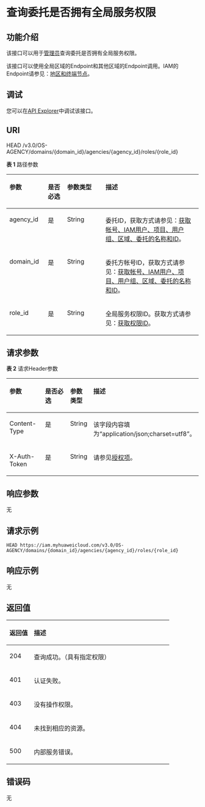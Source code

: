 # 查询委托是否拥有全局服务权限<a name="iam_12_0010"></a>

## 功能介绍<a name="zh-cn_topic_0222594363_section3253124935512"></a>

该接口可以用于<u>[管理员](https://support.huaweicloud.com/usermanual-iam/iam_01_0001.html)</u><u></u>查询委托是否拥有全局服务权限。

该接口可以使用全局区域的Endpoint和其他区域的Endpoint调用。IAM的Endpoint请参见：[地区和终端节点](https://developer.huaweicloud.com/endpoint?IAM)。

## 调试<a name="section12705132714715"></a>

您可以在[API Explorer](https://apiexplorer.developer.huaweicloud.com/apiexplorer/doc?product=IAM&api=CheckDomainPermissionForAgency)中调试该接口。

## URI<a name="zh-cn_topic_0222594363_section1425524917552"></a>

HEAD /v3.0/OS-AGENCY/domains/\{domain\_id\}/agencies/\{agency\_id\}/roles/\{role\_id\}

**表 1**  路径参数

<a name="zh-cn_topic_0222594363_table425744955517"></a>
<table><thead align="left"><tr id="zh-cn_topic_0222594363_row72566492559"><th class="cellrowborder" valign="top" width="20%" id="mcps1.2.5.1.1"><p id="zh-cn_topic_0222594363_p22571249115510"><a name="zh-cn_topic_0222594363_p22571249115510"></a><a name="zh-cn_topic_0222594363_p22571249115510"></a>参数</p>
</th>
<th class="cellrowborder" valign="top" width="10%" id="mcps1.2.5.1.2"><p id="zh-cn_topic_0222594363_p1225824955512"><a name="zh-cn_topic_0222594363_p1225824955512"></a><a name="zh-cn_topic_0222594363_p1225824955512"></a>是否必选</p>
</th>
<th class="cellrowborder" valign="top" width="20%" id="mcps1.2.5.1.3"><p id="zh-cn_topic_0222594363_p10258184995520"><a name="zh-cn_topic_0222594363_p10258184995520"></a><a name="zh-cn_topic_0222594363_p10258184995520"></a>参数类型</p>
</th>
<th class="cellrowborder" valign="top" width="50%" id="mcps1.2.5.1.4"><p id="zh-cn_topic_0222594363_p17259164911554"><a name="zh-cn_topic_0222594363_p17259164911554"></a><a name="zh-cn_topic_0222594363_p17259164911554"></a>描述</p>
</th>
</tr>
</thead>
<tbody><tr id="zh-cn_topic_0222594363_row8257649185512"><td class="cellrowborder" valign="top" width="20%" headers="mcps1.2.5.1.1 "><p id="zh-cn_topic_0222594363_p825919491557"><a name="zh-cn_topic_0222594363_p825919491557"></a><a name="zh-cn_topic_0222594363_p825919491557"></a>agency_id</p>
</td>
<td class="cellrowborder" valign="top" width="10%" headers="mcps1.2.5.1.2 "><p id="zh-cn_topic_0222594363_p62592494559"><a name="zh-cn_topic_0222594363_p62592494559"></a><a name="zh-cn_topic_0222594363_p62592494559"></a>是</p>
</td>
<td class="cellrowborder" valign="top" width="20%" headers="mcps1.2.5.1.3 "><p id="zh-cn_topic_0222594363_p4260249155518"><a name="zh-cn_topic_0222594363_p4260249155518"></a><a name="zh-cn_topic_0222594363_p4260249155518"></a>String</p>
</td>
<td class="cellrowborder" valign="top" width="50%" headers="mcps1.2.5.1.4 "><p id="zh-cn_topic_0222594363_p172607498550"><a name="zh-cn_topic_0222594363_p172607498550"></a><a name="zh-cn_topic_0222594363_p172607498550"></a>委托ID，获取方式请参见：<a href="获取帐号-IAM用户-项目-用户组-区域-委托的名称和ID.md">获取帐号、IAM用户、项目、用户组、区域、委托的名称和ID</a>。</p>
</td>
</tr>
<tr id="zh-cn_topic_0222594363_row1425734955517"><td class="cellrowborder" valign="top" width="20%" headers="mcps1.2.5.1.1 "><p id="zh-cn_topic_0222594363_p226154995516"><a name="zh-cn_topic_0222594363_p226154995516"></a><a name="zh-cn_topic_0222594363_p226154995516"></a>domain_id</p>
</td>
<td class="cellrowborder" valign="top" width="10%" headers="mcps1.2.5.1.2 "><p id="zh-cn_topic_0222594363_p7261149125518"><a name="zh-cn_topic_0222594363_p7261149125518"></a><a name="zh-cn_topic_0222594363_p7261149125518"></a>是</p>
</td>
<td class="cellrowborder" valign="top" width="20%" headers="mcps1.2.5.1.3 "><p id="zh-cn_topic_0222594363_p6262349195517"><a name="zh-cn_topic_0222594363_p6262349195517"></a><a name="zh-cn_topic_0222594363_p6262349195517"></a>String</p>
</td>
<td class="cellrowborder" valign="top" width="50%" headers="mcps1.2.5.1.4 "><p id="zh-cn_topic_0222594363_p72628496556"><a name="zh-cn_topic_0222594363_p72628496556"></a><a name="zh-cn_topic_0222594363_p72628496556"></a>委托方帐号ID，获取方式请参见：<a href="获取帐号-IAM用户-项目-用户组-区域-委托的名称和ID.md">获取帐号、IAM用户、项目、用户组、区域、委托的名称和ID</a>。</p>
</td>
</tr>
<tr id="zh-cn_topic_0222594363_row152571849135512"><td class="cellrowborder" valign="top" width="20%" headers="mcps1.2.5.1.1 "><p id="zh-cn_topic_0222594363_p16262114913556"><a name="zh-cn_topic_0222594363_p16262114913556"></a><a name="zh-cn_topic_0222594363_p16262114913556"></a>role_id</p>
</td>
<td class="cellrowborder" valign="top" width="10%" headers="mcps1.2.5.1.2 "><p id="zh-cn_topic_0222594363_p626318498553"><a name="zh-cn_topic_0222594363_p626318498553"></a><a name="zh-cn_topic_0222594363_p626318498553"></a>是</p>
</td>
<td class="cellrowborder" valign="top" width="20%" headers="mcps1.2.5.1.3 "><p id="zh-cn_topic_0222594363_p12263144935516"><a name="zh-cn_topic_0222594363_p12263144935516"></a><a name="zh-cn_topic_0222594363_p12263144935516"></a>String</p>
</td>
<td class="cellrowborder" valign="top" width="50%" headers="mcps1.2.5.1.4 "><p id="zh-cn_topic_0222594363_p17264154995520"><a name="zh-cn_topic_0222594363_p17264154995520"></a><a name="zh-cn_topic_0222594363_p17264154995520"></a>全局服务权限ID。获取方式请参见：<a href="查询权限列表.md">获取权限ID</a>。</p>
</td>
</tr>
</tbody>
</table>

## 请求参数<a name="zh-cn_topic_0222594363_section1264649195516"></a>

**表 2**  请求Header参数

<a name="zh-cn_topic_0222594363_HeaderParameter"></a>
<table><thead align="left"><tr id="zh-cn_topic_0222594363_row1026694935518"><th class="cellrowborder" valign="top" width="20%" id="mcps1.2.5.1.1"><p id="zh-cn_topic_0222594363_p22672494555"><a name="zh-cn_topic_0222594363_p22672494555"></a><a name="zh-cn_topic_0222594363_p22672494555"></a>参数</p>
</th>
<th class="cellrowborder" valign="top" width="20%" id="mcps1.2.5.1.2"><p id="zh-cn_topic_0222594363_p9267649175519"><a name="zh-cn_topic_0222594363_p9267649175519"></a><a name="zh-cn_topic_0222594363_p9267649175519"></a>是否必选</p>
</th>
<th class="cellrowborder" valign="top" width="10%" id="mcps1.2.5.1.3"><p id="zh-cn_topic_0222594363_p14268104965513"><a name="zh-cn_topic_0222594363_p14268104965513"></a><a name="zh-cn_topic_0222594363_p14268104965513"></a>参数类型</p>
</th>
<th class="cellrowborder" valign="top" width="50%" id="mcps1.2.5.1.4"><p id="zh-cn_topic_0222594363_p2268104935519"><a name="zh-cn_topic_0222594363_p2268104935519"></a><a name="zh-cn_topic_0222594363_p2268104935519"></a>描述</p>
</th>
</tr>
</thead>
<tbody><tr id="zh-cn_topic_0222594363_row1126615498554"><td class="cellrowborder" valign="top" width="20%" headers="mcps1.2.5.1.1 "><p id="zh-cn_topic_0222594363_p172694493556"><a name="zh-cn_topic_0222594363_p172694493556"></a><a name="zh-cn_topic_0222594363_p172694493556"></a>Content-Type</p>
</td>
<td class="cellrowborder" valign="top" width="20%" headers="mcps1.2.5.1.2 "><p id="zh-cn_topic_0222594363_p5270649135520"><a name="zh-cn_topic_0222594363_p5270649135520"></a><a name="zh-cn_topic_0222594363_p5270649135520"></a>是</p>
</td>
<td class="cellrowborder" valign="top" width="10%" headers="mcps1.2.5.1.3 "><p id="zh-cn_topic_0222594363_p1427054912556"><a name="zh-cn_topic_0222594363_p1427054912556"></a><a name="zh-cn_topic_0222594363_p1427054912556"></a>String</p>
</td>
<td class="cellrowborder" valign="top" width="50%" headers="mcps1.2.5.1.4 "><p id="zh-cn_topic_0222594363_p027034905516"><a name="zh-cn_topic_0222594363_p027034905516"></a><a name="zh-cn_topic_0222594363_p027034905516"></a>该字段内容填为“application/json;charset=utf8”。</p>
</td>
</tr>
<tr id="zh-cn_topic_0222594363_row122661849185510"><td class="cellrowborder" valign="top" width="20%" headers="mcps1.2.5.1.1 "><p id="zh-cn_topic_0222594363_p427110496558"><a name="zh-cn_topic_0222594363_p427110496558"></a><a name="zh-cn_topic_0222594363_p427110496558"></a>X-Auth-Token</p>
</td>
<td class="cellrowborder" valign="top" width="20%" headers="mcps1.2.5.1.2 "><p id="zh-cn_topic_0222594363_p1327204915518"><a name="zh-cn_topic_0222594363_p1327204915518"></a><a name="zh-cn_topic_0222594363_p1327204915518"></a>是</p>
</td>
<td class="cellrowborder" valign="top" width="10%" headers="mcps1.2.5.1.3 "><p id="zh-cn_topic_0222594363_p427254985511"><a name="zh-cn_topic_0222594363_p427254985511"></a><a name="zh-cn_topic_0222594363_p427254985511"></a>String</p>
</td>
<td class="cellrowborder" valign="top" width="50%" headers="mcps1.2.5.1.4 "><p id="zh-cn_topic_0222594363_p1273114910555"><a name="zh-cn_topic_0222594363_p1273114910555"></a><a name="zh-cn_topic_0222594363_p1273114910555"></a>请参见<a href="授权项.md">授权项</a>。</p>
</td>
</tr>
</tbody>
</table>

## 响应参数<a name="zh-cn_topic_0222594363_section172731549185516"></a>

无

## 请求示例<a name="zh-cn_topic_0222594363_section3274194945515"></a>

```
HEAD https://iam.myhuaweicloud.com/v3.0/OS-AGENCY/domains/{domain_id}/agencies/{agency_id}/roles/{role_id}
```

## 响应示例<a name="zh-cn_topic_0222594363_section6277849165517"></a>

无

## 返回值<a name="zh-cn_topic_0222594363_section1727819499551"></a>

<a name="zh-cn_topic_0222594363_table1488"></a>
<table><thead align="left"><tr id="zh-cn_topic_0222594363_row14278114918552"><th class="cellrowborder" valign="top" width="15%" id="mcps1.1.3.1.1"><p id="zh-cn_topic_0222594363_p17279154935511"><a name="zh-cn_topic_0222594363_p17279154935511"></a><a name="zh-cn_topic_0222594363_p17279154935511"></a>返回值</p>
</th>
<th class="cellrowborder" valign="top" width="85%" id="mcps1.1.3.1.2"><p id="zh-cn_topic_0222594363_p72791049175519"><a name="zh-cn_topic_0222594363_p72791049175519"></a><a name="zh-cn_topic_0222594363_p72791049175519"></a>描述</p>
</th>
</tr>
</thead>
<tbody><tr id="zh-cn_topic_0222594363_row2278134955511"><td class="cellrowborder" valign="top" width="15%" headers="mcps1.1.3.1.1 "><p id="zh-cn_topic_0222594363_p6280549105520"><a name="zh-cn_topic_0222594363_p6280549105520"></a><a name="zh-cn_topic_0222594363_p6280549105520"></a>204</p>
</td>
<td class="cellrowborder" valign="top" width="85%" headers="mcps1.1.3.1.2 "><p id="zh-cn_topic_0222594363_p32801449155513"><a name="zh-cn_topic_0222594363_p32801449155513"></a><a name="zh-cn_topic_0222594363_p32801449155513"></a>查询成功。（具有指定权限）</p>
</td>
</tr>
<tr id="zh-cn_topic_0222594363_row1227884916554"><td class="cellrowborder" valign="top" width="15%" headers="mcps1.1.3.1.1 "><p id="zh-cn_topic_0222594363_p4281114919554"><a name="zh-cn_topic_0222594363_p4281114919554"></a><a name="zh-cn_topic_0222594363_p4281114919554"></a>401</p>
</td>
<td class="cellrowborder" valign="top" width="85%" headers="mcps1.1.3.1.2 "><p id="zh-cn_topic_0222594363_p728144975516"><a name="zh-cn_topic_0222594363_p728144975516"></a><a name="zh-cn_topic_0222594363_p728144975516"></a>认证失败。</p>
</td>
</tr>
<tr id="zh-cn_topic_0222594363_row427812494554"><td class="cellrowborder" valign="top" width="15%" headers="mcps1.1.3.1.1 "><p id="zh-cn_topic_0222594363_p1728114912554"><a name="zh-cn_topic_0222594363_p1728114912554"></a><a name="zh-cn_topic_0222594363_p1728114912554"></a>403</p>
</td>
<td class="cellrowborder" valign="top" width="85%" headers="mcps1.1.3.1.2 "><p id="zh-cn_topic_0222594363_p132822049135510"><a name="zh-cn_topic_0222594363_p132822049135510"></a><a name="zh-cn_topic_0222594363_p132822049135510"></a>没有操作权限。</p>
</td>
</tr>
<tr id="zh-cn_topic_0222594363_row427854965518"><td class="cellrowborder" valign="top" width="15%" headers="mcps1.1.3.1.1 "><p id="zh-cn_topic_0222594363_p328216494551"><a name="zh-cn_topic_0222594363_p328216494551"></a><a name="zh-cn_topic_0222594363_p328216494551"></a>404</p>
</td>
<td class="cellrowborder" valign="top" width="85%" headers="mcps1.1.3.1.2 "><p id="zh-cn_topic_0222594363_p1228317495557"><a name="zh-cn_topic_0222594363_p1228317495557"></a><a name="zh-cn_topic_0222594363_p1228317495557"></a>未找到相应的资源。</p>
</td>
</tr>
<tr id="zh-cn_topic_0222594363_row82791849155513"><td class="cellrowborder" valign="top" width="15%" headers="mcps1.1.3.1.1 "><p id="zh-cn_topic_0222594363_p132831249105514"><a name="zh-cn_topic_0222594363_p132831249105514"></a><a name="zh-cn_topic_0222594363_p132831249105514"></a>500</p>
</td>
<td class="cellrowborder" valign="top" width="85%" headers="mcps1.1.3.1.2 "><p id="zh-cn_topic_0222594363_p428334916553"><a name="zh-cn_topic_0222594363_p428334916553"></a><a name="zh-cn_topic_0222594363_p428334916553"></a>内部服务错误。</p>
</td>
</tr>
</tbody>
</table>

## 错误码<a name="zh-cn_topic_0222594363_section162841649115515"></a>

无

